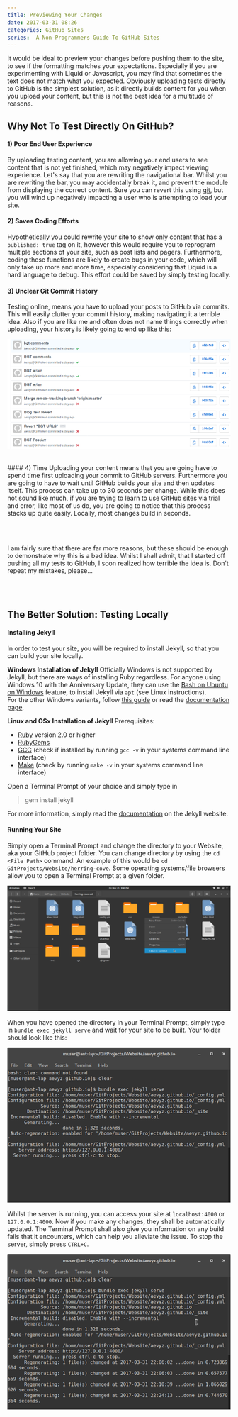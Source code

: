 ```yaml
---
title: Previewing Your Changes
date: 2017-03-31 08:26
categories: GitHub_Sites
series:  A Non-Programmers Guide To GitHub Sites
---
```

It would be ideal to preview your changes before pushing them to the site, to see if the formatting matches your expectations. Especially if you are experimenting with Liquid or Javascript, you may find that sometimes the text does not match what you expected. Obviously uploading tests directly to GitHub is the simplest solution, as it directly builds content for you when you upload your content, but this is not the best idea for a multitude of reasons.

## Why Not To Test Directly On GitHub?
#### 1) Poor End User Experience
By uploading testing content, you are allowing your end users to see content that is not yet finished, which may negatively impact viewing experience. Let's say that you are rewriting the navigational bar. Whilst you are rewriting the bar, you may accidentally break it, and prevent the module from displaying the correct content. Sure you can revert this using [git](https://support.gitkraken.com/working-with-files/commits), but you will wind up negatively impacting a user who is attempting to load your site.

#### 2) Saves Coding Efforts
Hypothetically you could rewrite your site to show only content that has a `published: true` tag on it, however this would require you to reprogram multiple sections of your site, such as post lists and pagers. Furthermore, coding these functions are likely to create bugs in your code, which will only take up more and more time, especially considering that Liquid is a hard language to debug. This effort could be saved by simply testing locally.

#### 3) Unclear Git Commit History
Testing online, means you have to upload your posts to GitHub via commits. This will easily clutter your commit history, making navigating it a terrible idea. Also if you are like me and often does not name things correctly when uploading, your history is likely going to end up like this:

![Bad Github Commit History](/images/commit-history.png "A Very Bad GitHub Commit History")

<br>
#### 4) Time
Uploading your content means that you are going have to spend time first uploading your commit to GitHub servers. Furthermore you are going to have to wait until GitHub builds your site and then updates itself. This process can take up to 30 seconds per change. While this does not sound like much, if you are trying to learn to use GitHub sites via trial and error, like most of us do, you are going to notice that this process stacks up quite easily. Locally, most changes build in seconds.

<br><br>

I am fairly sure that there are far more reasons, but these should be enough to demonstrate why this is a bad idea. Whilst I shall admit, that I started off pushing all my tests to GitHub, I soon realized how terrible the idea is. Don't repeat my mistakes, please...

<br><br>
## <a name="test-local"></a>The Better Solution: Testing Locally

#### Installing Jekyll
In order to test your site, you will be required to install Jekyll, so that you can build your site locally.

__Windows Installation of Jekyll__
Officially Windows is not supported by Jekyll, but there are ways of installing Ruby regardless. For anyone using Windows 10 with the Anniversary Update, they can use the [Bash on Ubuntu on Windows](https://msdn.microsoft.com/en-us/commandline/wsl/about?f=255&MSPPError=-2147217396) feature, to install Jekyll via `apt` (see Linux instructions). <br> For the other Windows variants, follow [this guide](https://davidburela.wordpress.com/2015/11/28/easily-install-jekyll-on-windows-with-3-command-prompt-entries-and-chocolatey/) or read the [documentation page](https://jekyllrb.com/docs/installation/).

__Linux and OSx Installation of Jekyll__
Prerequisites:
* [Ruby](https://www.ruby-lang.org/en/downloads/) version 2.0 or higher
* [RubyGems](https://rubygems.org/pages/download)
* [GCC](https://gcc.gnu.org/install/) (check if installed by running `gcc -v` in your systems command line interface)
* [Make](https://www.gnu.org/software/make/) (check by running `make -v` in your systems command line interface)

Open a Terminal Prompt of your choice and simply type in
>gem install jekyll

For more information, simply read the [documentation](https://jekyllrb.com/docs/installation/) on the Jekyll website.

#### Running Your Site
Simply open a Terminal Prompt and change the directory to your Website, aka your GitHub project folder. You can change directory by using the `cd <File Path>` command. An example of this would be `cd GitProjects/Website/herring-cove`.
Some operating systems/file browsers allow you to open a Terminal Prompt at a given folder.

![Right Click to Open in Terminal](/images/open-in-terminal.png "An Example in the Antergos File Browser")

When you have opened the directory in your Terminal Prompt, simply type in `bundle exec jekyll serve` and wait for your site to be built. Your folder should look like this:

![Terminal when Ruby is launched](/images/jekyll-serve.png "After Executing Command")

Whilst the server is running, you can access your site at `localhost:4000` or `127.0.0.1:4000`. Now if you make any changes, they shall be automatically updated. The Terminal Prompt shall also give you information on any build fails that it encounters, which can help you alleviate the issue. To stop the server, simply press `CTRL+C`.

![Terminal when changes are made](/images/jekyll-file-regeneration.png "Jekyll when files are altered")
